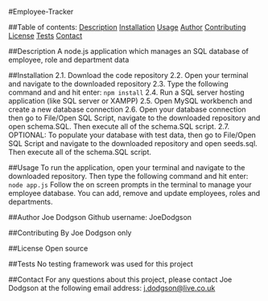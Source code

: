 #Employee-Tracker

##Table of contents:
[Description](##description)
[Installation](##installation)
[Usage](##usage)
[Author](##author)
[Contributing](##contributing)
[License](##license)
[Tests](##tests)
[Contact](##contact)

##Description
A node.js application which manages an SQL database of employee, role and department data

##Installation
2.1. Download the code repository
2.2. Open your terminal and navigate to the downloaded repository
2.3. Type the following command and and hit enter:
`npm install`
2.4. Run a SQL server hosting application (like SQL server or XAMPP)
2.5. Open MySQL workbench and create a new database connection
2.6. Open your database connection then go to File/Open SQL Script, navigate to the downloaded repository and open schema.SQL. Then execute all of the schema.SQL script.
2.7. OPTIONAL: To populate your database with test data, then go to File/Open SQL Script and navigate to the downloaded repository and open seeds.sql. Then execute all of the schema.SQL script.

##Usage
To run the application, open your terminal and navigate to the downloaded repository. Then type the following command and hit enter:
`node app.js`
Follow the on screen prompts in the terminal to manage your employee database. You can add, remove and update employees, roles and departments.

##Author
Joe Dodgson
Github username: JoeDodgson

##Contributing
By Joe Dodgson only

##License
Open source

##Tests
No testing framework was used for this project

##Contact
For any questions about this project, please contact Joe Dodgson at the following email address:
j.dodgson@live.co.uk
